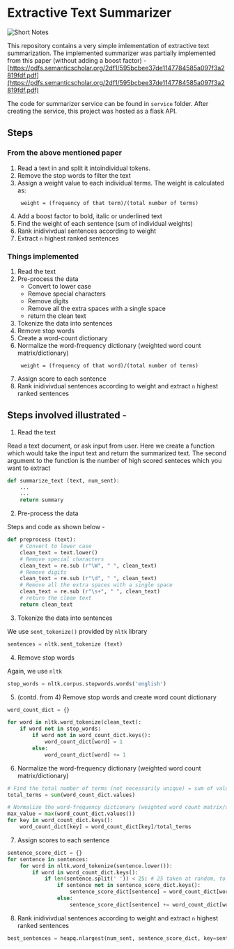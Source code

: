 # Extractive Text Summarizer

![Short Notes](https://user-images.githubusercontent.com/26179770/70233084-e34f4880-1783-11ea-8e33-93093263fa13.png)

This repository contains a very simple imlementation of extractive text summarization. The implemented summarizer was partially implemented from this paper (without adding a boost factor) - [https://pdfs.semanticscholar.org/2df1/595bcbee37de1147784585a097f3a2819fdf.pdf](https://pdfs.semanticscholar.org/2df1/595bcbee37de1147784585a097f3a2819fdf.pdf)

The code for summarizer service can be found in `service` folder. After creating the service, this project was hosted as a flask API.

## Steps

### From the above mentioned paper

1. Read a text in and split it intoindividual tokens.
2. Remove the stop words to filter the text
3. Assign a weight value to each individual terms. The weight is calculated as:
    ```
     weight = (frequency of that term)/(total number of terms)
    ```
4. Add a boost factor to bold, italic or underlined text
5. Find the weight of each sentence (sum of individual weights)
6. Rank inidivivdual sentences according to weight
7. Extract `n` highest ranked sentences

### Things implemented

1. Read the text
2. Pre-process the data
   - Convert to lower case
   - Remove special characters
   - Remove digits
   - Remove all the extra spaces with a single space
   - return the clean text
3. Tokenize the data into sentences
4. Remove stop words 
5. Create a word-count dictionary
6. Normalize the word-frequency dictionary (weighted word count matrix/dictionary)
    ```
     weight = (frequency of that word)/(total number of terms)
    ```
7. Assign score to each sentence
8. Rank inidivivdual sentences according to weight and extract `n` highest ranked sentences

## Steps involved illustrated - 

1. Read the text

Read a text document, or ask input from user. Here we create a function which would take the input text and return the summarized text. The second argument to the function is the number of high scored senteces which you want to extract

```python
def summarize_text (text, num_sent):
    ...
    ...
    return summary
```

2. Pre-process the data

Steps and code as shown below - 

```python
def preprocess (text):
    # Convert to lower case
    clean_text = text.lower()
    # Remove special characters
    clean_text = re.sub (r"\W", " ", clean_text)
    # Remove digits
    clean_text = re.sub (r"\d", " ", clean_text)
    # Remove all the extra spaces with a single space
    clean_text = re.sub (r"\s+", " ", clean_text)
    # return the clean text
    return clean_text
```

3. Tokenize the data into sentences

We use `sent_tokenize()` provided by `nltk` library

```python
sentences = nltk.sent_tokenize (text)
```

4. Remove stop words

Again, we use `nltk`

```python
stop_words = nltk.corpus.stopwords.words('english')
```

5. (contd. from 4) Remove stop words and create word count dictionary

```python
word_count_dict = {}

for word in nltk.word_tokenize(clean_text):
    if word not in stop_words:
        if word not in word_count_dict.keys():
            word_count_dict[word] = 1
        else:
            word_count_dict[word] += 1
```

6. Normalize the word-frequency dictionary (weighted word count matrix/dictionary)

```python
# Find the total number of terms (not necessarily unique) = sum of values in the word_count_dict
total_terms = sum(word_count_dict.values)

# Normalize the word-frequency dictionary (weighted word count matrix/dictionary)
max_value = max(word_count_dict.values())
for key in word_count_dict.keys():
    word_count_dict[key] = word_count_dict[key]/total_terms
```

7. Assign scores to each sentence

```python
sentence_score_dict = {}
for sentence in sentences:
    for word in nltk.word_tokenize(sentence.lower()):
        if word in word_count_dict.keys():
            if len(sentence.split(' ')) < 25: # 25 taken at random, to remove very long sentences
                if sentence not in sentence_score_dict.keys():
                    sentence_score_dict[sentence] = word_count_dict[word]
                else:
                    sentence_score_dict[sentence] += word_count_dict[word]
```

8. Rank inidivivdual sentences according to weight and extract `n` highest ranked sentences

```python
best_sentences = heapq.nlargest(num_sent, sentence_score_dict, key=sentence_score_dict.get)
```